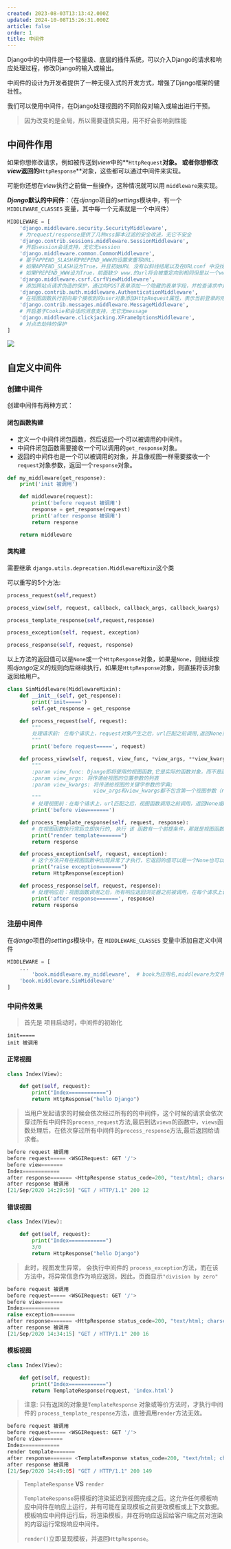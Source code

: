 ```yaml
---
created: 2023-08-03T13:13:42.000Z
updated: 2024-10-08T15:26:31.000Z
article: false
order: 1
title: 中间件
---
```

Django中的中间件是一个轻量级、底层的插件系统，可以介入Django的请求和响应处理过程，修改Django的输入或输出。

中间件的设计为开发者提供了一种无侵入式的开发方式，增强了Django框架的健壮性。

我们可以使用中间件，在Django处理视图的不同阶段对输入或输出进行干预。

> 因为改变的是全局，所以需要谨慎实用，用不好会影响到性能

## 中间件作用

如果你想修改请求，例如被传送到*view*中的**`HttpRequest`​**对象。 或者你想修改**​***view***​**返回的**​`HttpResponse`**对象，这些都可以通过中间件来实现。

可能你还想在*view*执行之前做一些操作，这种情况就可以用 `middleware`来实现。

***Django***​**默认的中间件**：（在*django*项目的*settings*模块中，有一个 `MIDDLEWARE_CLASSES`​ 变量，其中每一个元素就是一个中间件）

```python
MIDDLEWARE = [
    'django.middleware.security.SecurityMiddleware',
    # 为request/response提供了几种xss脚本过滤的安全改进，无它不安全
    'django.contrib.sessions.middleware.SessionMiddleware',
    # 开启session会话支持，无它无session
    'django.middleware.common.CommonMiddleware',
    # 基于APPEND_SLASH和PREPEND_WWW的设置来重写URL，
    # 如果APPEND_SLASH设为True，并且初始URL 没有以斜线结尾以及在URLconf 中没找到对应定义，这时形成一个斜线结尾的新URL；
    # 如果PREPEND_WWW设为True，前面缺少 www.的url将会被重定向到相同但是以一个www.开头的ur
    'django.middleware.csrf.CsrfViewMiddleware',
    # 添加跨站点请求伪造的保护，通过向POST表单添加一个隐藏的表单字段，并检查请求中是否有正确的值，无它无csrf保护
    'django.contrib.auth.middleware.AuthenticationMiddleware',
    # 在视图函数执行前向每个接收到的user对象添加HttpRequest属性，表示当前登录的用户，无它用不了request.user
    'django.contrib.messages.middleware.MessageMiddleware',
    # 开启基于Cookie和会话的消息支持，无它无message
    'django.middleware.clickjacking.XFrameOptionsMiddleware',
    # 对点击劫持的保护
]

```

​![](assets/net-img-20210330213143506-20231230114402-k0buwvx.png)​

## 自定义中间件

### 创建中间件

创建中间件有两种方式：

#### 闭包函数构建

- 定义一个中间件闭包函数，然后返回一个可以被调用的中间件。
- 中间件闭包函数需要接收一个可以调用的`get_response`对象。
- 返回的中间件也是一个可以被调用的对象，并且像视图一样需要接收一个`request`对象参数，返回一个`response`对象。

```python
def my_middleware(get_response):
    print('init 被调用')

    def middleware(request):
        print('before request 被调用')
        response = get_response(request)
        print('after response 被调用')
        return response

    return middleware

```

#### 类构建

需要继承 `django.utils.deprecation.MiddlewareMixin`这个类

可以重写的5个方法:

```python
process_request(self,request)

process_view(self, request, callback, callback_args, callback_kwargs)

process_template_response(self,request,response)

process_exception(self, request, exception)

process_response(self, request, response)
```

以上方法的返回值可以是`None`或一个`HttpResponse`对象，如果是`None`，则继续按照*django*定义的规则向后继续执行，如果是`HttpResponse`对象，则直接将该对象返回给用户。

```python
class SimMiddleware(MiddlewareMixin):
    def __init__(self, get_response):
        print('init=====')
        self.get_response = get_response

    def process_request(self, request):
        """
        处理请求前: 在每个请求上，request对象产生之后，url匹配之前调用,返回None或HttpResponse对象
        """
        print('before request=====', request)

    def process_view(self, request, view_func, *view_args, **view_kwargs):
        """
        :param view_func: Django即将使用的视图函数,它是实际的函数对象，而不是函数的名称作为字符串
        :param view_args: 将传递给视图的位置参数的列表
        :param view_kwargs: 将传递给视图的关键字参数的字典;
                            view_args和view_kwargs都不包含第一个视图参数（request）
        """
        # 处理视图前：在每个请求上，url匹配之后，视图函数调用之前调用，返回None或HttpResponse对象
        print('before view=======')

    def process_template_response(self, request, response):
        # 在视图函数执行完后立即执行的, 执行 该 函数有一个前提条件，那就是视图函数返回的对象是一个 TemplateResponse 对象或等价方法, 直接返回render函数无效）
        print("render template=======")
        return response

    def process_exception(self, request, exception):
        # 这个方法只有在视图函数中出现异常了才执行，它返回的值可以是一个None也可以是一个HttpResponse对象
        print("raise exception=======")
        return HttpResponse(exception)

    def process_response(self, request, response):
        # 处理响应后：视图函数调用之后，所有响应返回浏览器之前被调用，在每个请求上调用，返回HttpResponse对象
        print('after response=======', response)
        return response
```

### 注册中间件

在*django*项目的*settings*模块中，在 `MIDDLEWARE_CLASSES` 变量中添加自定义中间件

```python
MIDDLEWARE = [
  	...
		'book.middleware.my_middleware',  # book为应用名,middleware为文件名
    'book.middleware.SimMiddleware'
]
```

### 中间件效果

> 首先是 项目启动时，中间件的初始化

```
init=====
init 被调用
```

#### 正常视图

```python
class Index(View):

    def get(self, request):
        print("Index============")
        return HttpResponse("hello Django")
```

> 当用户发起请求的时候会依次经过所有的的中间件，这个时候的请求会依次穿过所有中间件的`process_request`方法,最后到达`views`的函数中，`views`函数处理后，在依次穿过所有中间件的`process_response`方法,最后返回给请求者。

```python
before request 被调用
before request===== <WSGIRequest: GET '/'>
before view=======
Index============
after response======= <HttpResponse status_code=200, "text/html; charset=utf-8">
after response 被调用
[21/Sep/2020 14:29:59] "GET / HTTP/1.1" 200 12
```

#### 错误视图

```python
class Index(View):

    def get(self, request):
        print("Index============")
        3/0
        return HttpResponse("hello Django")
```

> 此时，视图发生异常， 会执行中间件的 `process_exception`方法，而在该方法中，将异常信息作为响应返回，因此，页面显示`"division by zero"`

```python
before request 被调用
before request===== <WSGIRequest: GET '/'>
before view=======
Index============
raise exception=======
after response======= <HttpResponse status_code=200, "text/html; charset=utf-8">
after response 被调用
[21/Sep/2020 14:34:15] "GET / HTTP/1.1" 200 16
```

#### 模板视图

```python
class Index(View):

    def get(self, request):
        print("Index============")
        return TemplateResponse(request, 'index.html')
```

> 注意: 只有返回的对象是`TemplateResponse` 对象或等价方法时，才执行中间件的 `process_template_response`方法，直接调用`render`方法无效。

```python
before request 被调用
before request===== <WSGIRequest: GET '/'>
before view=======
Index============
render template=======
after response======= <TemplateResponse status_code=200, "text/html; charset=utf-8">
after response 被调用
[21/Sep/2020 14:49:05] "GET / HTTP/1.1" 200 149
```

> `TemplateResponse` **VS** `render`
>
> `TemplateResponse`将模板的渲染延迟到视图完成之后。这允许任何模板响应中间件在响应上运行，并有可能在呈现模板之前更改模板或上下文数据。模板响应中间件运行后，将渲染模板，并在将响应返回给客户端之前对渲染的内容运行常规响应中间件。
>
> `render()`立即呈现模板，并返回`HttpResponse`。
